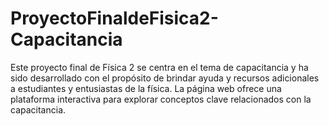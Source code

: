 # ProyectoFinaldeFisica2-Capacitancia
Este proyecto final de Física 2 se centra en el tema de capacitancia y ha sido desarrollado con el propósito de brindar ayuda y recursos adicionales a estudiantes y entusiastas de la física. La página web ofrece una plataforma interactiva para explorar conceptos clave relacionados con la capacitancia.
